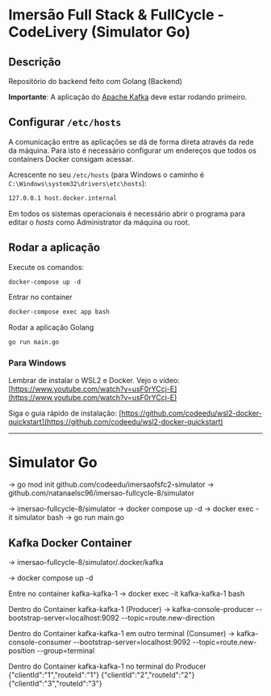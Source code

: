 # Imersão Full Stack & FullCycle - CodeLivery (Simulator Go)

## Descrição

Repositório do backend feito com Golang (Backend)

**Importante**: A aplicação do [Apache Kafka](/apache-kafka/README.md) deve estar rodando primeiro.

## Configurar ```/etc/hosts```

A comunicação entre as aplicações se dá de forma direta através da rede da máquina.
Para isto é necessário configurar um endereços que todos os containers Docker consigam acessar.

Acrescente no seu ```/etc/hosts``` (para Windows o caminho é ```C:\Windows\system32\drivers\etc\hosts```):

```txt
127.0.0.1 host.docker.internal
```

Em todos os sistemas operacionais é necessário abrir o programa para editar o *hosts* como Administrator da máquina ou root.

## Rodar a aplicação

Execute os comandos:

```txt
docker-compose up -d
```

Entrar no container

```txt
docker-compose exec app bash
```

Rodar a aplicação Golang

```txt
go run main.go
```

### Para Windows

Lembrar de instalar o WSL2 e Docker. Vejo o vídeo: [https://www.youtube.com/watch?v=usF0rYCcj-E](https://www.youtube.com/watch?v=usF0rYCcj-E) 

Siga o guia rápido de instalação: [https://github.com/codeedu/wsl2-docker-quickstart](https://github.com/codeedu/wsl2-docker-quickstart) 

---

# Simulator Go

-> go mod init github.com/codeedu/imersaofsfc2-simulator
-> github.com/natanaelsc96/imersao-fullcycle-8/simulator

-> imersao-fullcycle-8/simulator
-> docker compose up -d
-> docker exec -it simulator bash
-> go run main.go

## Kafka Docker Container

-> imersao-fullcycle-8/simulator/.docker/kafka

-> docker compose up -d

Entre no container kafka-kafka-1
-> docker exec -it kafka-kafka-1 bash

Dentro do Container kafka-kafka-1 (Producer)
-> kafka-console-producer --bootstrap-server=localhost:9092 --topic=route.new-direction

Dentro do Container kafka-kafka-1 em outro terminal (Consumer)
-> kafka-console-consumer --bootstrap-server=localhost:9092 --topic=route.new-position --group=terminal

Dentro do Container kafka-kafka-1 no terminal do Producer
{"clientId":"1","routeId":"1"}
{"clientId":"2","routeId":"2"}
{"clientId":"3","routeId":"3"}
